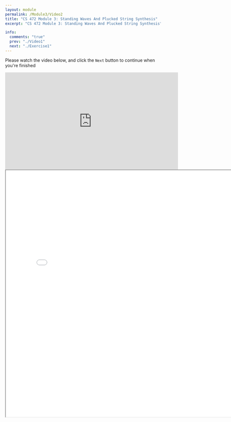 ```yaml
---
layout: module
permalink: /Module3/Video2
title: "CS 472 Module 3: Standing Waves And Plucked String Synthesis"
excerpt: "CS 472 Module 3: Standing Waves And Plucked String Synthesis"

info:
  comments: "true"
  prev: "./Video1"
  next: "./Exercise1"
---
```


<p>
Please watch the video below, and click the <code>Next</code> button to continue when you're finished
</p>

<iframe width="560" height="315" src="https://www.youtube.com/embed/CgK2anZTKD0" frameborder="0" allow="accelerometer; autoplay; clipboard-write; encrypted-media; gyroscope; picture-in-picture" allowfullscreen></iframe>

<iframe src="../images/Module3/PluckedString.html" width="800" height="800"></iframe>